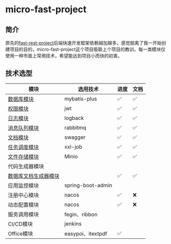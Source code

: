 # micro-fast-project
## 简介

原先的[fast-rest-project](https://github.com/shoufengsfsf/fast-rest-project)后端快速开发框架依赖越加越多，感觉脱离了我一开始创建项目的目的，micro-fast-project这个项目吸取上个项目的教训，每一类模块仅使用一种市面上常用技术，希望能达到项目小而快的初衷。

## 技术选型

| 模块                                                         | 选用技术          | 进度 | 文档 |
| ------------------------------------------------------------ | ----------------- | ---- | ---- |
| [数据库模块](https://github.com/shoufengsfsf/micro-fast-project/tree/develop/micro-fast-db/micro-fast-mybatis-plus-starter) | mybatis-plus      | ✅    | ✅    |
| [权限模块](https://github.com/shoufengsfsf/micro-fast-project/tree/develop/micro-fast-auth) | jwt               | ✅    | ✅    |
| [日志模块](https://github.com/shoufengsfsf/micro-fast-project/tree/develop/micro-fast-log/micro-fast-log-starter) | logback           | ✅    | ✅    |
| [消息队列模块](https://github.com/shoufengsfsf/micro-fast-project/tree/develop/micro-fast-mq/micro-fast-mq-rabbit-starter) | rabbitmq          | ✅    | ✅    |
| [文档模块](https://github.com/shoufengsfsf/micro-fast-project/tree/develop/micro-fast-doc/micro-fast-swagger-starter) | swagger           | ✅    | ✅    |
| [任务调度模块](https://github.com/shoufengsfsf/micro-fast-project/tree/develop/micro-fast-job/micro-fast-job-xxl-starter) | xxl-job           | ✅    | ✅    |
| [文件存储模块](https://github.com/shoufengsfsf/micro-fast-project/tree/develop/micro-fast-file/micro-fast-file-minio-starter) | Minio             | ✅    | ✅    |
| 代码生成器模块                                               |                   |      |      |
| [数据库文档生成器模块](https://github.com/shoufengsfsf/micro-fast-project/tree/master/micro-fast-generator/micro-fast-generator-db-doc) |                   | ✅    | ✅    |
| 应用监控模块                                                 | spring-boot-admin |      |      |
| 注册中心模块                                                 | nacos             | ✅    | ❌    |
| 动态配置模块                                                 | nacos             | ✅    | ❌    |
| 服务调用模块                                                 | fegin、ribbon     |      |      |
| CI/CD模块                                                    | jenkins           |      |      |
| Office模块                                                   | easypoi、itextpdf | ✅    |      |

